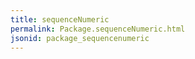 ```yaml
---
title: sequenceNumeric
permalink: Package.sequenceNumeric.html
jsonid: package_sequencenumeric
---
```

